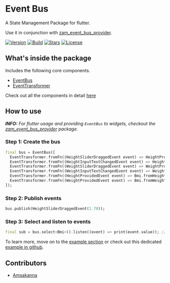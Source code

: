 # Event Bus

A State Management Package for flutter. 

Use it in conjunction with [zam_event_bus_provider](https://pub.dev/packages/zam_event_bus_provider).

[![Version](https://img.shields.io/pub/v/zam_event_bus?color=%234287f5)](https://pub.dev/packages/zam_event_bus)
[![Build](https://github.com/zamstation/zam_event_bus/actions/workflows/build.yaml/badge.svg)](https://github.com/zamstation/zam_event_bus/actions/workflows/build.yaml)
[![Stars](https://img.shields.io/github/stars/zamstation/zam_event_bus.svg?style=flat&logo=github&colorB=deeppink&label=stars)](https://github.com/zamstation/zam_event_bus/stargazers)
[![License](https://img.shields.io/github/license/zamstation/zam_event_bus)](https://pub.dev/packages/zam_event_bus/license)

## What's inside the package

Includes the following core components.

  * [EventBus](https://pub.dev/documentation/zam_event_bus/latest/zam_event_bus/EventBus-class.html)
  * [EventTransformer](https://pub.dev/documentation/zam_event_bus/latest/zam_event_bus/EventTransformer-class.html)

Check out all the components in detail [here](https://pub.dev/documentation/zam_event_bus/latest/zam_event_bus/zam_event_bus-library.html)

## How to use

***INFO:** For flutter usage and providing `EventBus` to widgets, checkout the [zam_event_bus_provider](https://pub.dev/packages/zam_event_bus_provider) package.*

### Step 1: Create the bus
```dart
final bus = EventBus([
  EventTransformer.fromFn((HeightSliderDraggedEvent event) => HeightProvidedEvent(event.value)),
  EventTransformer.fromFn((HeightInputTextChangedEvent event) => HeightProvidedEvent(event.value)),
  EventTransformer.fromFn((WeightSliderDraggedEvent event) => WeightProvidedEvent(event.value)),
  EventTransformer.fromFn((WeightInputTextChangedEvent event) => WeightProvidedEvent(event.value)),
  EventTransformer.fromFn((HeightProvidedEvent event) => Bmi.fromHeight(event.value)),
  EventTransformer.fromFn((WeightProvidedEvent event) => Bmi.fromWeight(event.value)),
]);
```

### Step 2: Publish events
```dart
bus.publish(HeightSliderDraggedEvent(1.78));
```

### Step 3: Select and listen to events

```dart
final sub = bus.select<Bmi>().listen((event) => print(event.value)); // prints bmi value
```

To learn more, move on to the [example section](https://pub.dev/packages/zam_event_bus/example) or check out this dedicated [example in github](https://github.com/zamstation/zam_event_bus/blob/main/example/lib/main.dart).

## Contributors
  * [Amsakanna](https://github.com/amsakanna)
